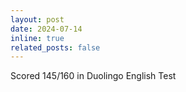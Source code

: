 ```yaml
---
layout: post
date: 2024-07-14
inline: true
related_posts: false
---
```


Scored 145/160 in Duolingo English Test
